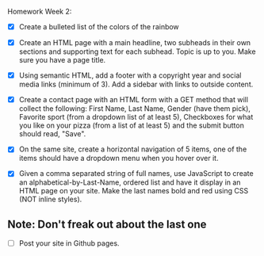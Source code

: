 Homework Week 2:

- [x] Create a bulleted list of the colors of the rainbow

- [x] Create an HTML page with a main headline, two subheads in their own sections and supporting text for each subhead. Topic is up to you. Make sure you have a page title.

- [x] Using semantic HTML, add a footer with a copyright year and social media links (minimum of 3). Add a sidebar with links to outside content.

- [x] Create a contact page with an HTML form with a GET method that will collect the following: First Name, Last Name, Gender (have them pick), Favorite sport (from a dropdown list of at least 5), Checkboxes for what you like on your pizza (from a list of at least 5) and
the submit button should read, "Save".

- [x] On the same site, create a horizontal navigation of 5 items, one of the items should have a dropdown menu when you hover over it.

- [x] Given a comma separated string of full names, use JavaScript to create an alphabetical-by-Last-Name, ordered list and have it display in an HTML page on your site. Make the last names bold and red using CSS (NOT inline styles).

## Note: Don't freak out about the last one

- [ ] Post your site in Github pages.